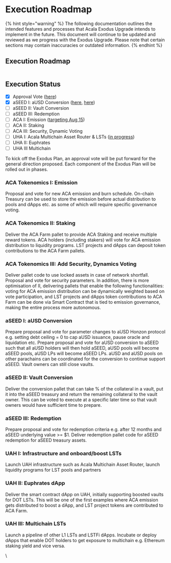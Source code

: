 # Execution Roadmap

{% hint style="warning" %}
The following documentation outlines the intended features and processes that Acala Exodus Upgrade intends to implement in the future. This document will continue to be updated and reviewed as we progress with the Exodus Upgrade. Please note that certain sections may contain inaccuracies or outdated information.
{% endhint %}

## Execution Roadmap

<figure><img src="https://lh6.googleusercontent.com/9mtrU6kxF3L3547AoNJhwpL1pj4M-esxh71KUxPk-qghvPDbao5mKObkPzRf7-77a7tEWABxhgMweoBOaSTp8uyttEzxqZ0mbQ_iwu-g8wBo8wq-OE_YGhphcnepwaUmkBbyj8if3ZyqoAwTOFFJSas" alt=""><figcaption></figcaption></figure>

## Execution Status

* [x] Approval Vote ([here](https://twitter.com/AcalaNetwork/status/1669606148209778688?s=20))
* [x] aSEED I: aUSD Conversion ([here](https://twitter.com/AcalaNetwork/status/1681919546691842049?s=20), [here](https://twitter.com/AcalaNetwork/status/1679339060857556993?s=20))
* [ ] aSEED II: Vault Conversion
* [ ] aSEED III: Redemption
* [ ] ACA I: Emission ([targeting Aug 15](https://twitter.com/AcalaNetwork/status/1678955311561076737?s=20))
* [ ] ACA II: Staking
* [ ] ACA III: Security, Dynamic Voting
* [ ] UHA I: Acala Multichain Asset Router & LSTs ([in progress](https://twitter.com/AcalaNetwork/status/1678260945263669248?s=20))
* [ ] UHA II: Euphrates&#x20;
* [ ] UHA III Multichain

To kick off the Exodus Plan, an approval vote will be put forward for the general direction proposed. Each component of the Exodus Plan will be rolled out in phases.

### ACA Tokenomics I: Emission

Proposal and vote for new ACA emission and burn schedule. On-chain Treasury can be used to store the emission before actual distribution to pools and dApps etc. as some of which will require specific governance voting.

### ACA Tokenomics II: Staking

Deliver the ACA Farm pallet to provide ACA Staking and receive multiple reward tokens. ACA holders (including stakers) will vote for ACA emission distribution to liquidity programs. LST projects and dApps can deposit token contributions to the ACA Farm pallets.

### ACA Tokenomics III: Add Security, Dynamics Voting

Deliver pallet code to use locked assets in case of network shortfall. Proposal and vote for security parameters. In addition, there is more optimisation of II, delivering pallets that enable the following functionalities: voting for ACA emission distribution can be dynamically weighted based on vote participation, and LST projects and dApps token contributions to ACA Farm can be done via Smart Contract that is tied to emission governance, making the entire process more autonomous.

### aSEED I: aUSD Conversion

Prepare proposal and vote for parameter changes to aUSD Honzon protocol e.g. setting debt ceiling = 0 to cap aUSD issuance, pause oracle and liquidation etc. Prepare proposal and vote for aUSD conversion to aSEED such that all aUSD holders will then hold aSEED, aUSD pools will become aSEED pools, aUSD LPs will become aSEED LPs. aUSD and aUSD pools on other parachains can be coordinated for the conversion to continue support aSEED. Vault owners can still close vaults.

### aSEED II: Vault Conversion

Deliver the conversion pallet that can take % of the collateral in a vault, put it into the aSEED treasury and return the remaining collateral to the vault owner. This can be voted to execute at a specific later time so that vault owners would have sufficient time to prepare.

### aSEED III: Redemption

Prepare proposal and vote for redemption criteria e.g. after 12 months and aSEED underlying value >= $1. Deliver redemption pallet code for aSEED redemption for aSEED treasury assets.

### UAH I: Infrastructure and onboard/boost LSTs

Launch UAH infrastructure such as Acala Multichain Asset Router, launch liquidity programs for LST pools and partners

### UAH II: Euphrates dApp

Deliver the smart contract dApp on UAH, initially supporting boosted vaults for DOT LSTs. This will be one of the first examples where ACA emission gets distributed to boost a dApp, and LST project tokens are contributed to ACA Farm.

### UAH III: Multichain LSTs

Launch a pipeline of other L1 LSTs and LSTFi dApps. Incubate or deploy dApps that enable DOT holders to get exposure to multichain e.g. Ethereum staking yield and vice versa.

\
